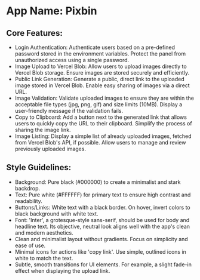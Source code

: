 # **App Name**: Pixbin

## Core Features:

- Login Authentication: Authenticate users based on a pre-defined password stored in the environment variables. Protect the panel from unauthorized access using a single password.
- Image Upload to Vercel Blob: Allow users to upload images directly to Vercel Blob storage. Ensure images are stored securely and efficiently.
- Public Link Generation: Generate a public, direct link to the uploaded image stored in Vercel Blob. Enable easy sharing of images via a direct URL.
- Image Validation: Validate uploaded images to ensure they are within the acceptable file types (jpg, png, gif) and size limits (10MB). Display a user-friendly message if the validation fails.
- Copy to Clipboard: Add a button next to the generated link that allows users to quickly copy the URL to their clipboard. Simplify the process of sharing the image link.
- Image Listing: Display a simple list of already uploaded images, fetched from Vercel Blob's API, if possible. Allow users to manage and review previously uploaded images.

## Style Guidelines:

- Background: Pure black (#000000) to create a minimalist and stark backdrop.
- Text: Pure white (#FFFFFF) for primary text to ensure high contrast and readability.
- Buttons/Links: White text with a black border. On hover, invert colors to black background with white text.
- Font: 'Inter', a grotesque-style sans-serif, should be used for body and headline text. Its objective, neutral look aligns well with the app's clean and modern aesthetics.
- Clean and minimalist layout without gradients. Focus on simplicity and ease of use.
- Minimal icons for actions like 'copy link'. Use simple, outlined icons in white to match the text.
- Subtle, smooth transitions for UI elements. For example, a slight fade-in effect when displaying the upload link.